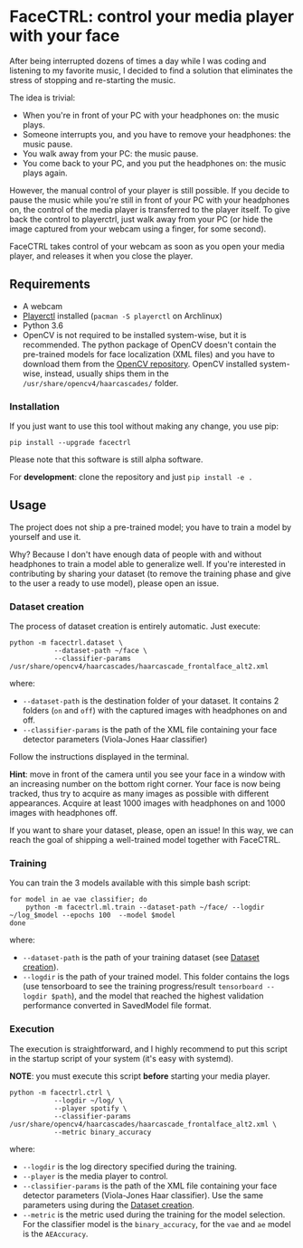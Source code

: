 # FaceCTRL: control your media player with your face

After being interrupted dozens of times a day while I was coding and listening to my favorite music, I decided to find a solution that eliminates the stress of stopping and re-starting the music.

The idea is trivial:

- When you're in front of your PC with your headphones on: the music plays.
- Someone interrupts you, and you have to remove your headphones: the music pause.
- You walk away from your PC: the music pause.
- You come back to your PC, and you put the headphones on: the music plays again.

However, the manual control of your player is still possible. If you decide to pause the music while you're still in front of your PC with your headphones on, the control of the media player is transferred to the player itself. To give back the control to playerctrl, just walk away from your PC (or hide the image captured from your webcam using a finger, for some second).

FaceCTRL takes control of your webcam as soon as you open your media player, and releases it when you close the player.

## Requirements

- A webcam
- [Playerctl](https://github.com/altdesktop/playerctl) installed (`pacman -S playerctl` on Archlinux)
- Python 3.6
- OpenCV is not required to be installed system-wise, but it is recommended. The python package of OpenCV doesn't contain the pre-trained models for face localization (XML files) and you have to download them from the [OpenCV repository](https://github.com/opencv/opencv/). OpenCV installed system-wise, instead, usually ships them in the `/usr/share/opencv4/haarcascades/` folder.

### Installation

If you just want to use this tool without making any change, you use pip:

```
pip install --upgrade facectrl
```

Please note that this software is still alpha software.

For **development**: clone the repository and just `pip install -e .`

## Usage

The project does not ship a pre-trained model; you have to train a model by yourself and use it.

Why? Because I don't have enough data of people with and without headphones to train a model able to generalize well. If you're interested in contributing by sharing your dataset (to remove the training phase and give to the user a ready to use model), please open an issue.

### Dataset creation

The process of dataset creation is entirely automatic. Just execute:

```
python -m facectrl.dataset \
           --dataset-path ~/face \
           --classifier-params /usr/share/opencv4/haarcascades/haarcascade_frontalface_alt2.xml
```

where:

- `--dataset-path` is the destination folder of your dataset. It contains 2 folders (`on` and `off`) with the captured images with headphones on and off.
- `--classifier-params` is the path of the XML file containing your face detector parameters (Viola-Jones Haar classifier)

Follow the instructions displayed in the terminal.

**Hint**: move in front of the camera until you see your face in a window with an increasing number on the bottom right corner. Your face is now being tracked, thus try to acquire as many images as possible with different appearances. Acquire at least 1000 images with headphones on and 1000 images with headphones off.


If you want to share your dataset, please, open an issue! In this way, we can reach the goal of shipping a well-trained model together with FaceCTRL.

### Training

You can train the 3 models available with this simple bash script:

```
for model in ae vae classifier; do
    python -m facectrl.ml.train --dataset-path ~/face/ --logdir ~/log_$model --epochs 100  --model $model
done
```

where:

- `--dataset-path` is the path of your training dataset (see [Dataset creation](#dataset-creation)).
- `--logdir` is the path of your trained model. This folder contains the logs (use tensorboard to see the training progress/result `tensorboard --logdir $path`), and the model that reached the highest validation performance converted in SavedModel file format.


### Execution

The execution is straightforward, and I highly recommend to put this script in the startup script of your system (it's easy with systemd).

**NOTE**: you must execute this script **before** starting your media player.

```
python -m facectrl.ctrl \
           --logdir ~/log/ \
           --player spotify \
           --classifier-params /usr/share/opencv4/haarcascades/haarcascade_frontalface_alt2.xml \
           --metric binary_accuracy
```

where:

- `--logdir` is the log directory specified during the training.
- `--player` is the media player to control.
- `--classifier-params` is the path of the XML file containing your face detector parameters (Viola-Jones Haar classifier). Use the same parameters using during the [Dataset creation](#dataset-creation).
- `--metric` is the metric used during the training for the model selection. For the classifier model is the `binary_accuracy`, for the `vae` and `ae` model is the `AEAccuracy`.
